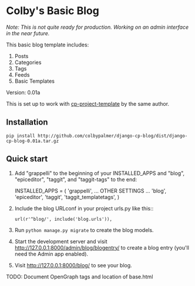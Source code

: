 # Colby's Basic Blog

_Note: This is not quite ready for production. Working on an admin interface in the near future._

This basic blog template includes:

1. Posts
2. Categories
3. Tags
4. Feeds
5. Basic Templates

Version: 0.01a

This is set up to work with [cp-project-template](https://github.com/colbypalmer/cp-project-template "CP Project Template") by the same author.

Installation
-----------

`pip install http://github.com/colbypalmer/django-cp-blog/dist/django-cp-blog-0.01a.tar.gz`


Quick start
-----------

1. Add "grappelli" to the beginning of your INSTALLED_APPS and "blog", "epiceditor", "taggit", and "taggit-tags" to the end:

    INSTALLED_APPS = (
        'grappelli',
        ... OTHER SETTINGS ...
        'blog',
        'epiceditor',
        'taggit',
        'taggit_templatetags',
    )

2. Include the blog URLconf in your project urls.py like this::

    `url(r'^blog/', include('blog.urls')),`

3. Run `python manage.py migrate` to create the blog models.

4. Start the development server and visit http://127.0.0.1:8000/admin/blog/blogentry/
   to create a blog entry (you'll need the Admin app enabled).

5. Visit http://127.0.0.1:8000/blog/ to see your blog.


TODO: Document OpenGraph tags and location of base.html
